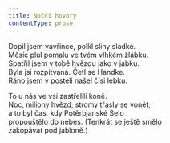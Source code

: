 ```yaml
---
title: Noční hovory
contentType: prose
---
```


<section>

Dopil jsem vavřince, polkl sliny sladké.  
Měsíc plul pomalu ve tvém vlhkém žlábku.  
Spatřil jsem v tobě hvězdu jako v jabku.  
Byla jsi rozpitvaná. Četl se Handke.  
Ráno jsem v posteli našel čísi lebku.

To u nás ve vsi zastřelili koně.  
Noc, miliony hvězd, stromy třásly se vonět,  
a to byl čas, kdy Potěrbjanské Selo  
propouštělo do nebes. (Tenkrát se ještě smělo  
zakopávat pod jabloně.)

</section>

